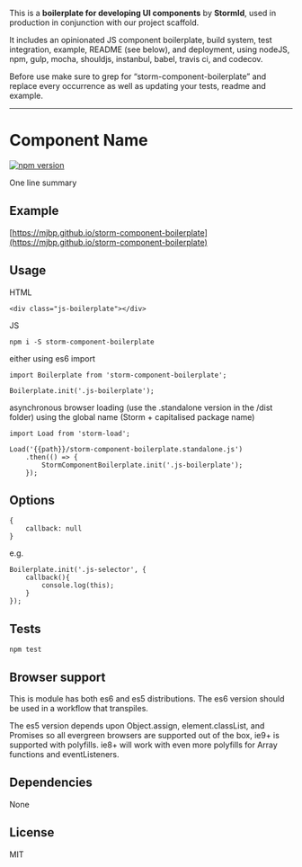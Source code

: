 This is a **boilerplate for developing UI components** by **StormId**, used in production in conjunction with our project scaffold.

It includes an opinionated JS component boilerplate, build system, test integration, example, README (see below), and deployment, using nodeJS, npm, gulp, mocha, shouldjs, instanbul, babel, travis ci, and codecov.

Before use make sure to grep for “storm-component-boilerplate” and replace every occurrence as well as updating your tests, readme and example.


---


# Component Name

[![npm version](https://badge.fury.io/js/storm-component-boilerplate.svg)](https://badge.fury.io/js/storm-component-boilerplate)

One line summary

## Example
[https://mjbp.github.io/storm-component-boilerplate](https://mjbp.github.io/storm-component-boilerplate)


## Usage
HTML
```
<div class="js-boilerplate"></div>
```

JS
```
npm i -S storm-component-boilerplate
```
either using es6 import
```
import Boilerplate from 'storm-component-boilerplate';

Boilerplate.init('.js-boilerplate');
```
asynchronous browser loading (use the .standalone version in the /dist folder) using the global name (Storm + capitalised package name)
```
import Load from 'storm-load';

Load('{{path}}/storm-component-boilerplate.standalone.js')
    .then(() => {
        StormComponentBoilerplate.init('.js-boilerplate');
    });
```

## Options
```
{
    callback: null
}
```

e.g.
```
Boilerplate.init('.js-selector', {
    callback(){
        console.log(this);
    }
});
```

## Tests
```
npm test
```

## Browser support
This is module has both es6 and es5 distributions. The es6 version should be used in a workflow that transpiles.

The es5 version depends upon Object.assign, element.classList, and Promises so all evergreen browsers are supported out of the box, ie9+ is supported with polyfills. ie8+ will work with even more polyfills for Array functions and eventListeners.

## Dependencies
None

## License
MIT